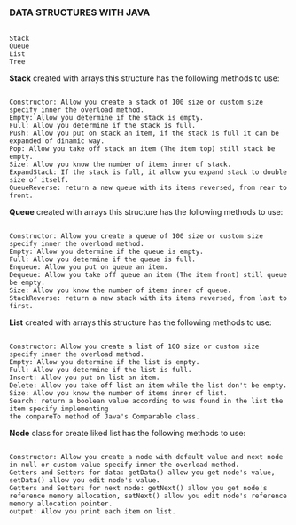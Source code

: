 ### DATA STRUCTURES WITH JAVA
```

Stack
Queue
List
Tree
```

**Stack** created with arrays this structure has the following methods to use:
```

Constructor: Allow you create a stack of 100 size or custom size specify inner the overload method.
Empty: Allow you determine if the stack is empty.
Full: Allow you determine if the stack is full.
Push: Allow you put on stack an item, if the stack is full it can be expanded of dinamic way.
Pop: Allow you take off stack an item (The item top) still stack be empty.
Size: Allow you know the number of items inner of stack.
ExpandStack: If the stack is full, it allow you expand stack to double size of itself.
QueueReverse: return a new queue with its items reversed, from rear to front.
```

**Queue** created with arrays this structure has the following methods to use:
```

Constructor: Allow you create a queue of 100 size or custom size specify inner the overload method.
Empty: Allow you determine if the queue is empty.
Full: Allow you determine if the queue is full.
Enqueue: Allow you put on queue an item.
Dequeue: Allow you take off queue an item (The item front) still queue be empty.
Size: Allow you know the number of items inner of queue.
StackReverse: return a new stack with its items reversed, from last to first.
```

**List** created with arrays this structure has the following methods to use:
```

Constructor: Allow you create a list of 100 size or custom size specify inner the overload method.
Empty: Allow you determine if the list is empty.
Full: Allow you determine if the list is full.
Insert: Allow you put on list an item.
Delete: Allow you take off list an item while the list don't be empty.
Size: Allow you know the number of items inner of list.
Search: return a boolean value according to was found in the list the item specify implementing 
the compareTo method of Java's Comparable class.
```

**Node** class for create liked list has the following methods to use:
```

Constructor: Allow you create a node with default value and next node in null or custom value specify inner the overload method.
Getters and Setters for data: getData() allow you get node's value, setData() allow you edit node's value.
Getters and Setters for next node: getNext() allow you get node's reference memory allocation, setNext() allow you edit node's reference memory allocation pointer.
output: Allow you print each item on list.
```